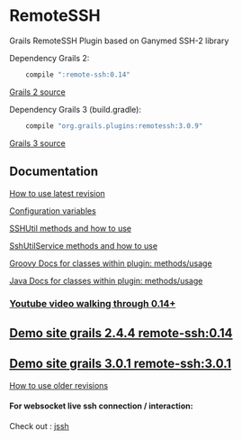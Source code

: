 RemoteSSH
=========

Grails RemoteSSH Plugin based on Ganymed SSH-2 library 


Dependency Grails 2:

```groovy
	compile ":remote-ssh:0.14"
```

[Grails 2 source](https://github.com/vahidhedayati/RemoteSSH/tree/grails2)

Dependency Grails 3 (build.gradle):

```groovy
	compile "org.grails.plugins:remotessh:3.0.9"
```
[Grails 3 source](https://github.com/vahidhedayati/RemoteSSH)
	

Documentation
---

[How to use latest revision](https://github.com/vahidhedayati/RemoteSSH/blob/master/docs/revisions/release-0.14.md)

[Configuration variables](https://github.com/vahidhedayati/RemoteSSH/docs/config.md)

[SSHUtil methods and how to use](http://vahidhedayati.github.io/RemoteSSH/gapi/grails/plugin/remotessh/SSHUtil.html)

[SshUtilService methods and how to use](http://vahidhedayati.github.io/RemoteSSH/gapi/grails/plugin/remotessh/SshUtilService.html)

[Groovy Docs for classes within plugin: methods/usage](http://vahidhedayati.github.io/RemoteSSH/gapi/index.html)

[Java Docs for classes within plugin: methods/usage](http://vahidhedayati.github.io/RemoteSSH/api/index.html)


###  [Youtube video walking through 0.14+](https://www.youtube.com/watch?v=-Cjpj1LLI4k)

## [Demo site grails 2.4.4 remote-ssh:0.14](https://github.com/vahidhedayati/test-rssh)
## [Demo site grails 3.0.1 remote-ssh:3.0.1](https://github.com/vahidhedayati/testrssh)


[How to use older revisions](https://github.com/vahidhedayati/RemoteSSH/docs/revisions/index.md)
	
#### For websocket live ssh connection / interaction: 
Check out : [jssh](https://github.com/vahidhedayati/jssh)